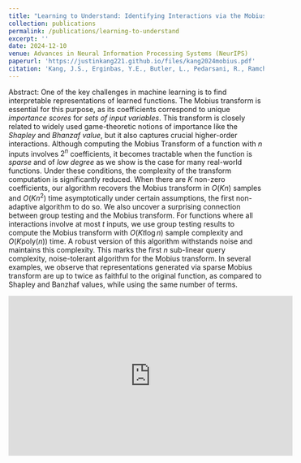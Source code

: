 ```yaml
---
title: "Learning to Understand: Identifying Interactions via the Mobius Transform"
collection: publications
permalink: /publications/learning-to-understand
excerpt: ''
date: 2024-12-10
venue: Advances in Neural Information Processing Systems (NeurIPS)
paperurl: 'https://justinkang221.github.io/files/kang2024mobius.pdf'
citation: 'Kang, J.S., Erginbas, Y.E., Butler, L., Pedarsani, R., Ramchandran, K. &quot;Learning to Understand: Identifying Interactions via the Mobius Transform&quot;.' NeurIPS, 2024.
---
```


Abstract: One of the key challenges in machine learning is to find interpretable representations of learned functions. The Mobius transform is essential for this purpose, as its coefficients correspond to unique *importance scores* for *sets of input variables*.
This transform is closely related to widely used game-theoretic notions of importance like the *Shapley* and *Bhanzaf value*, but it also captures crucial higher-order interactions.
Although computing the Mobius Transform of a function with $n$ inputs involves $2^n$ coefficients, it becomes tractable when the function is *sparse* and of *low degree* as we show is the case for many real-world functions. Under these conditions, the complexity of the transform computation is significantly reduced.
When there are $K$ non-zero coefficients, our algorithm recovers the Mobius transform in $O(Kn)$ samples and $O(Kn^2)$ time asymptotically under certain assumptions, the first non-adaptive algorithm to do so. We also uncover a surprising connection between group testing and the Mobius transform. For functions where all interactions involve at most $t$ inputs, we use group testing results to compute the Mobius transform with $O(Kt\log n)$ sample complexity and $O(K\mathrm{poly}(n))$ time. 
A robust version of this algorithm withstands noise and maintains this complexity. This marks the first $n$ sub-linear query complexity, noise-tolerant algorithm for the Mobius transform. In several examples, we observe that representations generated via sparse Mobius transform are up to twice as faithful to the original function, as compared to Shapley and Banzhaf values, while using the same number of terms.

<iframe width="560" height="315" src="https://www.youtube-nocookie.com/embed/5-OHk25H1mE" frameborder="0" allow="accelerometer; autoplay; encrypted-media; gyroscope; picture-in-picture" allowfullscreen></iframe>
